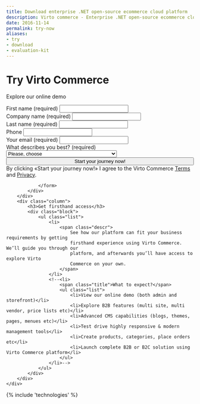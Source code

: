 ```yaml
---
title: Download enterprise .NET open-source ecommerce cloud platform
description: Virto commerce - Enterprise .NET open-source ecommerce cloud platform. Try Now!
date: 2016-11-14
permalink: try-now
aliases: 
- try
- download
- evaluation-kit
---
```

<div class="roadmap __responsive">
	<h1 class="head-title">Try Virto Commerce</h1>
    <p class="text">Explore our online demo</p>
	<div class="columns">
		<div class="column">
			<div class="block">
               <form action="" method="post">
                    <input id="Contact[RedirectUrl]" type="hidden" name="Contact[RedirectUrl]" value="~/thank-you-trial" />
                    <div class="column">
                        <div class="control-group">
                            <label for="FullName">First name (required)</label>
                            <input id="Contact[FirstName]" tabindex="1" type="text" name="Contact[FirstName]" class="form-input" required="required" autocomplete="given-name" />
                        </div>
                        <div class="control-group">
                            <label for="CompanyName">Company name (required)</label>
                            <input id="Contact[CompanyName]" tabindex="3" type="text" name="Contact[CompanyName]" class="form-input" required="required" autocomplete="organization" />
                        </div>
                    </div>
                    <div class="column">
                        <div class="control-group">
                            <label for="LastName">Last name (required)</label>
                            <input id="Contact[LastName]" tabindex="2" type="text" name="Contact[LastName]" class="form-input" required="required" autocomplete="family-name" />
                        </div>
                        <div class="control-group">
                            <label for="Phone">Phone</label>
                            <input id="Contact[Phone]" type="tel" tabindex="4" name="Contact[Phone]" class="form-input" autocomplete="mobile" />
                        </div>
                    </div>
                    <div class="control-group">
                        <label for="Email">Your email (required)</label>
                        <input id="Contact[Email]" tabindex="5" type="text" name="Contact[Email]" class="form-input" required="required" autocomplete="email" />
                    </div>
                    <div class="control-group">
                        <label for="Message">What describes you best? (required)</label>
                        <select id="Contact[Message]" name="Contact[Message]" type="text" class="form-input" required="required" tabindex="6">
                            <option value="" disabled selected>Please, choose</option>
                            <option value="I am developer trying Virto Commerce">I am developer trying Virto Commerce</option>
                            <option value="I am non-technical user trying Virto Commerce">I am non-technical user trying Virto Commerce</option>
                            <option value="I have a solution using different software">I have a solution using different software</option>
                            <option value="I am creating a solution for a customer">I am creating a solution for a customer</option>
                        </select>
                    </div>
                    <div class="control-group">
                        <button type="submit" class="btn __medium __round __yellow __ucase" style="width:100%" tabindex="7">Start your journey now!</button>
                    </div>
                    <div class="control-group">
                        <label class="text-14">By clicking «Start your journey now!» I agree to the Virto Commerce <a href="/terms">Terms</a> and <a href="/privacy">Privacy</a>.</label>
                    </div>
                    
                </form>
			</div>
		</div>
		<div class="column">
            <h3>Get firsthand access</h3>
			<div class="block">
				<ul class="list">
					<li>
                        <span class="descr">
                            See how our platform can fit your business requirements by getting
                            firsthand experience using Virto Commerce. We’ll guide you through our
                            platform, and afterwards you’ll have access to explore Virto
                            Commerce on your own.
                        </span>
					</li>
					<!--<li>
						<span class="title">What to expect?</span>
						<ul class="list">
							<li>View our online demo (both admin and storefront)</li>
							<li>Explore B2B features (multi site, multi vendor, price lists etc)</li>
							<li>Advanced CMS capabilities (blogs, themes, pages, menues etc)</li>
							<li>Test drive highly responsive & modern management tools</li>
							<li>Create products, categories, place orders etc</li>
							<li>Launch complete B2B or B2C solution using Virto Commerce platform</li>
						</ul>						
					</li>-->
				</ul>
			</div>
		</div>		
	</div> 
</div>
{% include 'technologies' %}
